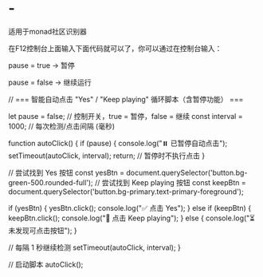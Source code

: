 # -
适用于monad社区识别器

在F12控制台上面输入下面代码就可以了，你可以通过在控制台输入：

pause = true → 暂停

pause = false → 继续运行




// === 智能自动点击 "Yes" / "Keep playing" 循环脚本（含暂停功能） ===

let pause = false;           // 控制开关，true = 暂停，false = 继续
const interval = 1000;       // 每次检测/点击间隔 (毫秒)

function autoClick() {
  if (pause) {
    console.log("⏸️ 已暂停自动点击");
    setTimeout(autoClick, interval);
    return; // 暂停时不执行点击
  }

  // 尝试找到 Yes 按钮
  const yesBtn = document.querySelector('button.bg-green-500.rounded-full');
  // 尝试找到 Keep playing 按钮
  const keepBtn = document.querySelector('button.bg-primary.text-primary-foreground');

  if (yesBtn) {
    yesBtn.click();
    console.log("✅ 点击 Yes");
  } else if (keepBtn) {
    keepBtn.click();
    console.log("🎯 点击 Keep playing");
  } else {
    console.log("⏳ 未发现可点击按钮");
  }

  // 每隔 1 秒继续检测
  setTimeout(autoClick, interval);
}

// 启动脚本
autoClick();
